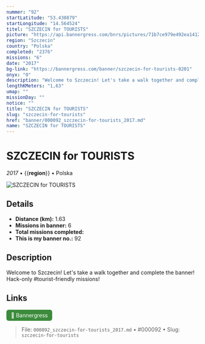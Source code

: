```yaml
---
nummer: "92"
startLatitude: "53.430879"
startLongitude: "14.564524"
titel: "SZCZECIN for TOURISTS"
picture: "https://api.bannergress.com/bnrs/pictures/71b7ce979e492ea14124ae18d54c1f9b"
region: "Szczecin"
country: "Polska"
completed: "2376"
missions: "6"
date: "2017"
bg-link: "https://bannergress.com/banner/szczecin-for-tourists-0201"
onyx: "0"
description: "Welcome to Szczecin! Let's take a walk together and complete the banner! Hack-only #tourist-friendly missions!"
lengthKMeters: "1,63"
umap: ""
missionDay: ""
notice: ""
title: "SZCZECIN for TOURISTS"
slug: "szczecin-for-tourists"
href: "banner/000092_szczecin-for-tourists_2017.md"
name: "SZCZECIN for TOURISTS"
---
```

# SZCZECIN for TOURISTS

*2017* • {{__region__}} • Polska

![SZCZECIN for TOURISTS](https://api.bannergress.com/bnrs/pictures/71b7ce979e492ea14124ae18d54c1f9b)



## Details
- **Distance (km):** 1.63
- **Missions in banner:** 6
- **Total missions completed:** 
- **This is my banner no.:** 92



## Description
Welcome to Szczecin! Let's take a walk together and complete the banner! Hack-only #tourist-friendly missions!



## Links
<a href="https://bannergress.com/banner/szczecin-for-tourists-0201" target="_blank" style="display:inline-block;margin-right:8px;padding:6px 12px;background:#3c8b3c;color:#fff;text-decoration:none;border-radius:6px;">🔗 Bannergress</a>



> File: `000092_szczecin-for-tourists_2017.md` • #000092 • Slug: `szczecin-for-tourists`

